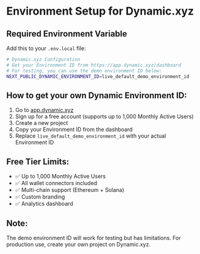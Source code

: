 # Environment Setup for Dynamic.xyz

## Required Environment Variable

Add this to your `.env.local` file:

```bash
# Dynamic.xyz Configuration
# Get your Environment ID from https://app.dynamic.xyz/dashboard
# For testing, you can use the demo environment ID below:
NEXT_PUBLIC_DYNAMIC_ENVIRONMENT_ID=live_default_demo_environment_id
```

## How to get your own Dynamic Environment ID:

1. Go to [app.dynamic.xyz](https://app.dynamic.xyz)
2. Sign up for a free account (supports up to 1,000 Monthly Active Users)
3. Create a new project
4. Copy your Environment ID from the dashboard
5. Replace `live_default_demo_environment_id` with your actual Environment ID

## Free Tier Limits:
- ✅ Up to 1,000 Monthly Active Users
- ✅ All wallet connectors included
- ✅ Multi-chain support (Ethereum + Solana)
- ✅ Custom branding
- ✅ Analytics dashboard

## Note:
The demo environment ID will work for testing but has limitations. For production use, create your own project on Dynamic.xyz.

